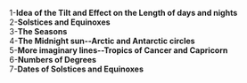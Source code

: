   
1-**Idea of the Tilt and Effect on the Length of days and nights**  
2-**Solstices and Equinoxes**  
3-**The Seasons**  
4-**The Midnight sun--Arctic and Antarctic circles**  
5-**More imaginary lines--Tropics of Cancer and Capricorn**  
6-**Numbers of Degrees**  
7-**Dates of Solstices and Equinoxes**